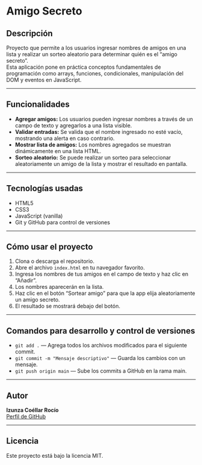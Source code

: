 # Amigo Secreto

## Descripción

Proyecto que permite a los usuarios ingresar nombres de amigos en una lista y realizar un sorteo aleatorio para determinar quién es el “amigo secreto”.  
Esta aplicación pone en práctica conceptos fundamentales de programación como arrays, funciones, condicionales, manipulación del DOM y eventos en JavaScript.

---

## Funcionalidades

- **Agregar amigos:** Los usuarios pueden ingresar nombres a través de un campo de texto y agregarlos a una lista visible.
- **Validar entradas:** Se valida que el nombre ingresado no esté vacío, mostrando una alerta en caso contrario.
- **Mostrar lista de amigos:** Los nombres agregados se muestran dinámicamente en una lista HTML.
- **Sorteo aleatorio:** Se puede realizar un sorteo para seleccionar aleatoriamente un amigo de la lista y mostrar el resultado en pantalla.

---

## Tecnologías usadas

- HTML5  
- CSS3  
- JavaScript (vanilla)  
- Git y GitHub para control de versiones  

---

## Cómo usar el proyecto

1. Clona o descarga el repositorio.
2. Abre el archivo `index.html` en tu navegador favorito.
3. Ingresa los nombres de tus amigos en el campo de texto y haz clic en “Añadir”.
4. Los nombres aparecerán en la lista.
5. Haz clic en el botón “Sortear amigo” para que la app elija aleatoriamente un amigo secreto.
6. El resultado se mostrará debajo del botón.

---

## Comandos para desarrollo y control de versiones

- `git add .` — Agrega todos los archivos modificados para el siguiente commit.
- `git commit -m "Mensaje descriptivo"` — Guarda los cambios con un mensaje.
- `git push origin main` — Sube los commits a GitHub en la rama main.

---


## Autor

**Izunza Coéllar Rocío**  
[Perfil de GitHub](https://github.com/roizunza)  

---

## Licencia

Este proyecto está bajo la licencia MIT.
